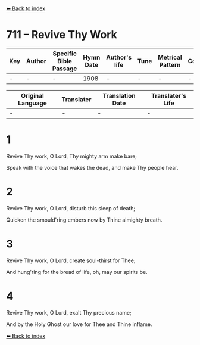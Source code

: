 [⬅️ Back to index](../README.md)

# 711 – Revive Thy Work

Key | Author   | Specific Bible Passage     |Hymn Date |Author's life |Tune |Metrical Pattern   |Composer/Source
-- | --------- | ---------------------------|----------|--------------|-----|-------------------|-------------  
- |- |- |1908 |- |- |- |-

Original Language | Translater | Translation Date   | Translater's Life  
----------------- | --------- | --------------------|-------------     
\- |- |- |-




# 1

Revive Thy work, O Lord, Thy mighty arm make bare;

Speak with the voice that wakes the dead, and make Thy people hear.



# 2

Revive Thy work, O Lord, disturb this sleep of death;

Quicken the smould'ring embers now by Thine almighty breath.



# 3

Revive Thy work, O Lord, create soul-thirst for Thee;

And hung'ring for the bread of life, oh, may our spirits be.



# 4

Revive Thy work, O Lord, exalt Thy precious name;

And by the Holy Ghost our love for Thee and Thine inflame.



[⬅️ Back to index](../README.md)
